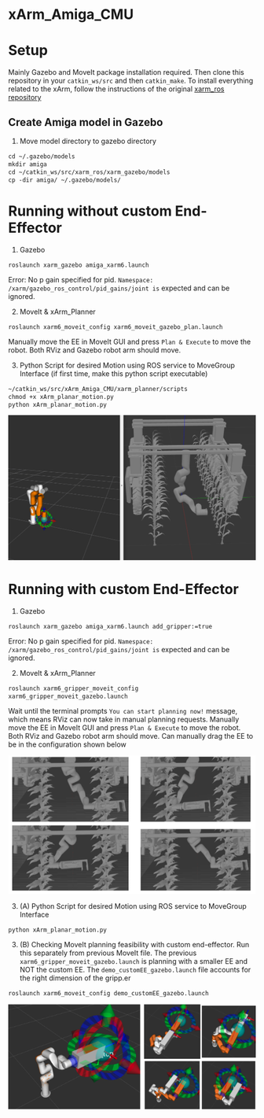 # xArm_Amiga_CMU

# Setup
Mainly Gazebo and MoveIt package installation required. Then clone this repository in your `catkin_ws/src` and then `catkin_make`. To install everything related to the xArm, follow the instructions of the original [xarm_ros repository](https://github.com/xArm-Developer/xarm_ros#3-preparations-before-using-this-package) 

## Create Amiga model in Gazebo
1. Move model directory to gazebo directory 
```
cd ~/.gazebo/models
mkdir amiga
cd ~/catkin_ws/src/xarm_ros/xarm_gazebo/models
cp -dir amiga/ ~/.gazebo/models/
```

# Running without custom End-Effector
1. Gazebo 
```
roslaunch xarm_gazebo amiga_xarm6.launch
``` 
Error: No p gain specified for pid.  `Namespace: /xarm/gazebo_ros_control/pid_gains/joint is` expected and can be ignored. </br>

2. MoveIt & xArm_Planner 
```
roslaunch xarm6_moveit_config xarm6_moveit_gazebo_plan.launch
```
Manually move the EE in MoveIt GUI and press `Plan & Execute` to move the robot. Both RViz and Gazebo robot arm should move.

3. Python Script for desired Motion using ROS service to MoveGroup Interface
(if first time, make this python script executable)
```
~/catkin_ws/src/xArm_Amiga_CMU/xarm_planner/scripts
chmod +x xArm_planar_motion.py
python xArm_planar_motion.py
```

![Motion from scripted interface](doc/amiga_script.png)


# Running with custom End-Effector
1. Gazebo 
```
roslaunch xarm_gazebo amiga_xarm6.launch add_gripper:=true
``` 
Error: No p gain specified for pid.  `Namespace: /xarm/gazebo_ros_control/pid_gains/joint is` expected and can be ignored. </br>

2. MoveIt & xArm_Planner 
```
roslaunch xarm6_gripper_moveit_config xarm6_gripper_moveit_gazebo.launch
```
Wait until the terminal prompts `You can start planning now!` message, which means RViz can now take in manual planning requests.
Manually move the EE in MoveIt GUI and press `Plan & Execute` to move the robot. Both RViz and Gazebo robot arm should move. Can manually drag the EE to be in the configuration shown below </br>


![Motion from scripted interface](doc/EE.png)


3. (A) Python Script for desired Motion using ROS service to MoveGroup Interface
```
python xArm_planar_motion.py
```

3. (B) Checking MoveIt planning feasibility with custom end-effector. 
Run this separately from previous MoveIt file. The previous `xarm6_gripper_moveit_gazebo.launch` is planning with a smaller EE and NOT the custom EE. The `demo_customEE_gazebo.launch` file accounts for the right dimension of the gripp.er
```
roslaunch xarm6_moveit_config demo_customEE_gazebo.launch 
```



![Motion from scripted interface](doc/EE2.png)

